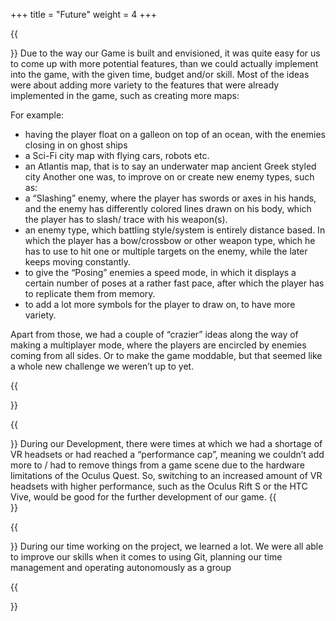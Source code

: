 +++
title = "Future"
weight = 4
+++

{{<section title="Future features">}}
Due to the way our Game is built and envisioned, it was quite easy for us to come up with more potential features, than we could actually implement into the game, with the given time, budget and/or skill.
Most of the ideas were about adding more variety to the features that were already implemented in the game, such as creating more maps:

For example:
- having the player float on a galleon on top of an ocean, with the enemies closing in on ghost ships
- a Sci-Fi city map with flying cars, robots etc.
- an Atlantis map, that is to say an underwater map ancient Greek styled city
  Another one was, to improve on or create new enemy types, such as:
- a “Slashing” enemy, where the player has swords or axes in his hands, and the enemy has differently colored lines drawn on his body, which the player has to slash/ trace with his weapon(s).
- an enemy type, which battling style/system is entirely distance based. In which the player has a bow/crossbow or other weapon type, which he has to use to hit one or multiple targets on the enemy, while the later keeps moving constantly.
- to give the “Posing” enemies a speed mode, in which it displays a certain number of poses at a rather fast pace, after which the player has to replicate them from memory.
- to add a lot more symbols for the player to draw on, to have more  variety. 
  
Apart from those, we had a couple of “crazier” ideas along the way of making a multiplayer mode, where the players are encircled by enemies coming from all sides. Or to make the game moddable, but that seemed like a whole new challenge we weren’t up to yet.


{{</section>}}

{{<section title="Hardware Upgrade">}}
During our Development, there were times at which we had a shortage of VR headsets or had reached a “performance cap”, meaning we couldn’t add more to / had to remove things from a game scene due to the hardware limitations of the Oculus Quest. So, switching to an increased amount of VR headsets with higher performance, such as the Oculus Rift S or the HTC Vive, would be good for the further development of our game.
{{</section>}}

{{<section title="The Team">}}
During our time working on the project, we learned a lot. We were all able to improve our skills when it comes to using Git, planning our time management and operating autonomously as a group

{{</section>}}
